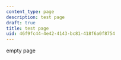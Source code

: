 ```yaml
---
content_type: page
description: test page
draft: true
title: test page
uid: 46f9fc44-4e42-4143-bc81-418f6a0f8754
---
```

empty page